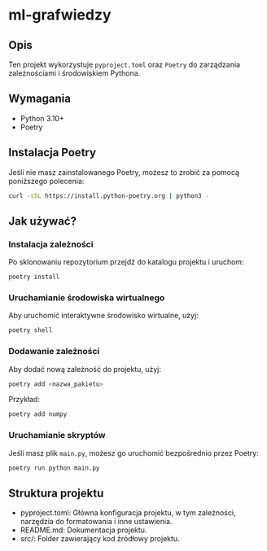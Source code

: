 # ml-grafwiedzy

## Opis

Ten projekt wykorzystuje `pyproject.toml` oraz `Poetry` do zarządzania zależnościami i środowiskiem Pythona.

## Wymagania

- Python 3.10+
- Poetry

## Instalacja Poetry

Jeśli nie masz zainstalowanego Poetry, możesz to zrobić za pomocą poniższego polecenia:

```sh
curl -sSL https://install.python-poetry.org | python3 -
```

## Jak używać?

### Instalacja zależności

Po sklonowaniu repozytorium przejdź do katalogu projektu i uruchom:

```sh
poetry install
```

### Uruchamianie środowiska wirtualnego

Aby uruchomić interaktywne środowisko wirtualne, użyj:

```sh
poetry shell
```

### Dodawanie zależności

Aby dodać nową zależność do projektu, użyj:

```sh
poetry add <nazwa_pakietu>
```

Przykład:

```sh
poetry add numpy
```

### Uruchamianie skryptów

Jeśli masz plik `main.py`, możesz go uruchomić bezpośrednio przez Poetry:

```sh
poetry run python main.py
```
## Struktura projektu

- pyproject.toml: Główna konfiguracja projektu, w tym zależności, narzędzia do formatowania i inne ustawienia.
- README.md: Dokumentacja projektu.
- src/: Folder zawierający kod źródłowy projektu.
